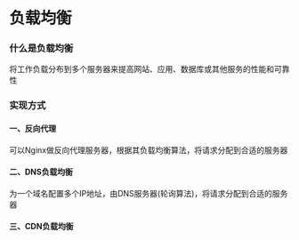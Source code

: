 # 负载均衡
### 什么是负载均衡
将工作负载分布到多个服务器来提高网站、应用、数据库或其他服务的性能和可靠性
### 实现方式
#### 一、反向代理
可以Nginx做反向代理服务器，根据其负载均衡算法，将请求分配到合适的服务器
#### 二、DNS负载均衡
为一个域名配置多个IP地址，由DNS服务器(轮询算法)，将请求分配到合适的服务器

#### 三、CDN负载均衡